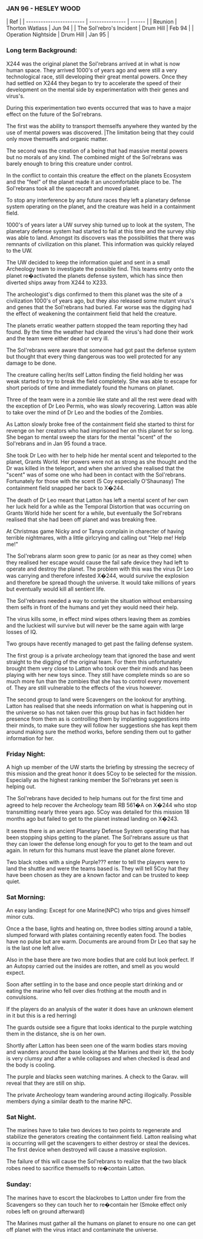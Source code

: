 ### JAN 96 - HESLEY WOOD

| Ref                      |
| ------------------------ | --------------- | ------ |
| Reunion                  | Thorton Watlass | Jun 94 |
| The Sol'rebro's Incident | Drum Hill       | Feb 94 |
| Operation Nightside      | Drum Hill       | Jan 95 |

### Long term Background:

X244 was the original planet the Sol'rebrans arrived at in what
is now human space. They arrived 1000's of years ago and were
still a very technological race, still developing their great
mental powers. Once they had settled on X244 they began to try
to accelerate the speed of their development on the mental side
by experimentation with their genes and virus's.

During this experimentation two events occurred that was to have
a major effect on the future of the Sol'rebrans.

The first was the ability to transport themselfs anywhere they
wanted by the use of mental powers was discovered. |The
limitation being that they could only move themselfs and organic
matter.

The second was the creation of a being that had massive mental
powers but no morals of any kind. The combined might of the
Sol'rebrans was barely enough to bring this creature under
control.

In the conflict to contain this creature the effect on the
planets Ecosystem and the "feel" of the planet made it an
uncomfortable place to be. The Sol'rebrans took all the
spacecraft and moved planet. 

To stop any interference by any future races they left a
planetary defense system operating on the planet, and the
creature was held in a containment field.

1000's of years later a UW survey ship turned up to look at the
system, The planetary defense system had started to fail at this
time and the survey ship was able to land. Amongst its discovers
was the possibilities that there was remnants of civilization on
this planet. This information was quickly relayed to the UW.

The UW decided to keep the information quiet and sent in a small
Archeology team to investigate the possible find. This teams
entry onto the planet re�activated the planets defense system,
which has since then diverted ships away from X244 to X233.

The archeologist's digs confirmed to them this planet was the
site of a civilization 1000's of years ago, but they also
released some mutant virus's and genes that the Sol'rebrans had
buried. Far worse was the digging had the effect of weakening
the containment field that held the creature. 

The planets erratic weather pattern stopped the team reporting
they had found. By the time the weather had cleared the virus's
had done their work and the team were either dead or very ill.

The Sol'rebrans were aware that someone had got past the defense
system but thought that every thing dangerous was too well
protected for any damage to be done.

The creature calling her/its self Latton finding the field
holding her was weak started to try to break the field
completely. She was able to escape for short periods of time and
immediately found the humans on planet.

Three of the team were in a zombie like state and all the rest
were dead with the exception of Dr Leo Permis, who was slowly
recovering. Latton was able to take over the mind of Dr Leo and
the bodies of the Zombies.

As Latton slowly broke free of the containment field she started
to thirst for revenge on her creators who had imprisoned her on
this planet for so long. She began to mental sweep the stars for
the mental "scent" of the Sol'rebrans and in Jan 95 found a
trace.

She took Dr Leo with her to help hide her mental scent and
teleported to the planet, Grants World. Her powers were not as
strong as she thought and the Dr was killed in the teleport, and
when she arrived she realised that the "scent" was of some one
who had been in contact with the Sol'rebrans. Fortunately for
those with the scent (5 Coy especially O'Shaunasy) The
containment field snapped her back to X�244.

The death of Dr Leo meant that Latton has left a mental scent
of her own her luck held for a while as the Temporal Distortion
that was occurring on Grants World hide her scent for a while,
but eventually the Sol'rebrans realised that she had been off
planet and was breaking free.

At Christmas game Nicky and or Tanya complain in charecter of
having terrible nightmares, with a little girlcrying and calling
out "Help me! Help me!"

The Sol'rebrans alarm soon grew to panic (or as near as they
come) when they realised her escape would cause the fail safe
device they had left to operate and destroy the planet. The
problem with this was the virus Dr Leo was carrying and therefore
infested X�244, would survive the explosion and therefore be
spread though the universe. It would take millions of years but
eventually would kill all sentient life.
 
The Sol'rebrans needed a way to contain the situation without
embarssing them selfs in front of the humans and yet they would
need their help.

The virus kills some, in effect mind wipes others leaving them
as zombies and the luckiest will survive but will never be the
same again with large losses of IQ.

Two groups have recently managed to get past the failing defense
system. 

The first group is a private archeology team that ignored the
base and went straight to the digging of the original team. For
them this unfortunately brought them very close to Latton who
took over their minds and has been playing with her new toys
since. They still have complete minds so are so much more fun
than the zombies that she has to control every movement of. They
are still vulnerable to the effects of the virus however.

The second group to land were Scavengers on the lookout for
anything. Latton has realised that she needs information on
what is happening out in the universe so has not taken over this
group but has in fact hidden her presence from them as is
controlling them by implanting suggestions into their minds, to
make sure they will follow her suggestions she has kept them
around making sure the method works, before sending them out to
gather information for her.


### Friday Night:

A high up member of the UW starts the briefing by stressing the
secrecy of this mission and the great honor it does 5Coy to be
selected for the mission. Especially as the highest ranking
member the Sol'rebrans yet seen is helping out.

The Sol'rebrans have decided to help humans out for the first
time and agreed to help recover the Archeology team RB 561�A on
X�244 who stop transmitting nearly three years ago. 5Coy was
detailed for this mission 18 months ago but failed to get to the
planet instead landing on X�243.

It seems there is an ancient Planetary Defense System operating
that has been stopping ships getting to the planet. The
Sol'rebrans assure us that they can lower the defense long enough
for you to get to the team and out again. In return for this
humans must leave the planet alone forever.

Two black robes with a single Purple??? enter to tell the
players were to land the shuttle and were the teams based is.
They will tell 5Coy hat they have been chosen as they are a
known factor and can be trusted to keep quiet.

### Sat Morning:

An easy landing: Except for one Marine(NPC) who trips and gives
himself minor cuts.

Once a the base, lights and heating on, three bodies sitting
around a table, slumped forward with plates containing recently
eaten food. The bodies have no pulse but are warm. Documents are
around from Dr Leo that say he is the last one left alive.

Also in the base there are two more bodies that are cold but
look perfect. If an Autopsy carried out the insides are rotten,
and smell as you would expect.

Soon after settling in to the base and once people start drinking
and or eating the marine who fell over dies frothing at the
mouth and in convulsions.

If the players do an analysis of the water it does have an
unknown element in it but this is a red herring)

The guards outside see a figure that looks identical to the
purple watching them in the distance, she is on her own.

Shortly after Latton has been seen one of the warm bodies stars
moving and wanders around the base looking at the Marines and
their kit, the body is very clumsy and after a while collapses
and when checked is dead and the body is cooling.

The purple and blacks seen watching marines. A check to the
Garav. will reveal that they are still on ship.

The private Archeology team wandering around acting illogically.
Possible members dying a similar death to the marine NPC.

### Sat Night.

The marines have to take two devices to two points to regenerate
and stabilize the generators creating the containment field.
Latton realising what is occurring will get the scavengers to
either destroy or steal the devices. The first device when
destroyed will cause a massive explosion.

The failure of this will cause the Sol'rebrans to realize that
the two black robes need to sacrifice themselfs to re�contain
Latton.

### Sunday:

The marines have to escort the blackrobes to Latton under fire
from the Scavengers so they can touch her to re�contain her
(Smoke effect only robes left on ground afterward)

The Marines must gather all the humans on planet to ensure no
one can get off planet with the virus intact and contaminate
the universe.
